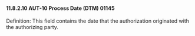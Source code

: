 #### 11.8.2.10 AUT-10 Process Date (DTM) 01145

Definition: This field contains the date that the authorization originated with the authorizing party.
